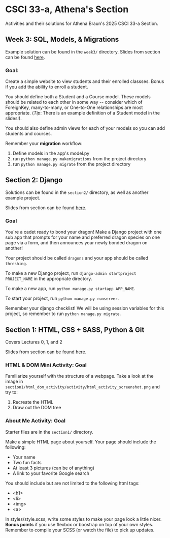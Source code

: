 # CSCI 33-a, Athena's Section

Activities and their solutions for Athena Braun's 2025 CSCI 33-a Section.

## Week 3: SQL, Models, & Migrations

Example solution can be found in the `week3/` directory.
Slides from section can be found [here](https://docs.google.com/presentation/d/1mkGWcttUyoWHD94YHvap2hYcQw6wy2cw7TbHtHDBH3A/edit?usp=sharing).

### Goal:

Create a simple website to view students and their enrolled classses. Bonus if you add the ability to enroll a student.

You should define both a Student and a Course model. These models should be related to each other in some way -- consider which of ForeignKey, many-to-many, or One-to-One relationships are most appropriate. (_Tip_: There is an example definition of a Student model in the slides!).

You should also define admin views for each of your models so you can add students and courses.

Remember your **migration** workflow:

1. Define models in the app's model.py
2. run `python manage.py makemigrations` from the project directory
3. run `python manage.py migrate` from the project directory

## Section 2: Django

Solutions can be found in the `section2/` directory, as well as another example project.

Slides from section can be found [here](https://docs.google.com/presentation/d/1bmAfoRCbruUtq9lxbmf27HV47h2OxgxS0T_EcDbsxx0/edit?usp=sharing).

### Goal

You're a cadet ready to bond your dragon! Make a Django project with one sub app that prompts for your name and preferred dragon species on one page via a form, and then announces your newly bonded dragon on another!

Your project should be called `dragons` and your app should be called `threshing`.

To make a new Django project, run `django-admin startproject PROJECT_NAME` in the appropriate directory.

To make a new app, run `python manage.py startapp APP_NAME`.

To start your project, run `python manage.py runserver`.

Remember your django checklist! We will be using session variables for this project, so remember to run `python manage.py migrate`.

## Section 1: HTML, CSS + SASS, Python & Git

Covers Lectures 0, 1, and 2

Slides from section can be found [here](https://docs.google.com/presentation/d/12xURyxqRgrcYFNjGEAw8CQbesBINUmB7YIg-N0YWIwc/edit?usp=sharing).

### HTML & DOM Mini Activity: Goal

Familiarize yourself with the structure of a webpage. Take a look at the image in `section1/html_dom_activity/activity/html_activity_screenshot.png` and try to:

1.  Recreate the HTML
2.  Draw out the DOM tree

### About Me Activity: Goal

Starter files are in the `section1/` directory.

Make a simple HTML page about yourself. Your page should include the following:

-   Your name
-   Two fun facts
-   At least 3 pictures (can be of anything)
-   A link to your favorite Google search

You should include but are not limited to the following html tags:

-   \<h1\>
-   \<li\>
-   \<img\>
-   \<a\>

In styles/style.scss, write some styles to make your page look a little nicer. **Bonus points** if you use flexbox or boostrap on top of your own styles. Remember to compile your SCSS (or watch the file) to pick up updates.

